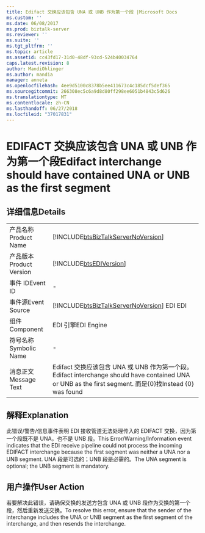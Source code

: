 ```yaml
---
title: Edifact 交换应该包含 UNA 或 UNB 作为第一个段 |Microsoft Docs
ms.custom: ''
ms.date: 06/08/2017
ms.prod: biztalk-server
ms.reviewer: ''
ms.suite: ''
ms.tgt_pltfrm: ''
ms.topic: article
ms.assetid: cc43fd17-31d0-48df-93cd-524b40034764
caps.latest.revision: 8
author: MandiOhlinger
ms.author: mandia
manager: anneta
ms.openlocfilehash: 4ee9d5100c8378b5ee411673c4c185dcf5def365
ms.sourcegitcommit: 266308ec5c6a9d8d80ff298ee6051b4843c5d626
ms.translationtype: MT
ms.contentlocale: zh-CN
ms.lasthandoff: 06/27/2018
ms.locfileid: "37017831"
---
```

# <a name="edifact-interchange-should-have-contained-una-or-unb-as-the-first-segment"></a><span data-ttu-id="6e9a8-102">EDIFACT 交换应该包含 UNA 或 UNB 作为第一个段</span><span class="sxs-lookup"><span data-stu-id="6e9a8-102">Edifact interchange should have contained UNA or UNB as the first segment</span></span>
## <a name="details"></a><span data-ttu-id="6e9a8-103">详细信息</span><span class="sxs-lookup"><span data-stu-id="6e9a8-103">Details</span></span>  
  
|                 |                                                                                                  |
|-----------------|--------------------------------------------------------------------------------------------------|
|  <span data-ttu-id="6e9a8-104">产品名称</span><span class="sxs-lookup"><span data-stu-id="6e9a8-104">Product Name</span></span>   |        [!INCLUDE[btsBizTalkServerNoVersion](../includes/btsbiztalkservernoversion-md.md)]        |
| <span data-ttu-id="6e9a8-105">产品版本</span><span class="sxs-lookup"><span data-stu-id="6e9a8-105">Product Version</span></span> |                    [!INCLUDE[btsEDIVersion](../includes/btsediversion-md.md)]                    |
|    <span data-ttu-id="6e9a8-106">事件 ID</span><span class="sxs-lookup"><span data-stu-id="6e9a8-106">Event ID</span></span>     |                                                -                                                 |
|  <span data-ttu-id="6e9a8-107">事件源</span><span class="sxs-lookup"><span data-stu-id="6e9a8-107">Event Source</span></span>   |      [!INCLUDE[btsBizTalkServerNoVersion](../includes/btsbiztalkservernoversion-md.md)]<span data-ttu-id="6e9a8-108"> EDI</span><span class="sxs-lookup"><span data-stu-id="6e9a8-108"> EDI</span></span>      |
|    <span data-ttu-id="6e9a8-109">组件</span><span class="sxs-lookup"><span data-stu-id="6e9a8-109">Component</span></span>    |                                            <span data-ttu-id="6e9a8-110">EDI 引擎</span><span class="sxs-lookup"><span data-stu-id="6e9a8-110">EDI Engine</span></span>                                            |
|  <span data-ttu-id="6e9a8-111">符号名称</span><span class="sxs-lookup"><span data-stu-id="6e9a8-111">Symbolic Name</span></span>  |                                                -                                                 |
|  <span data-ttu-id="6e9a8-112">消息正文</span><span class="sxs-lookup"><span data-stu-id="6e9a8-112">Message Text</span></span>   | <span data-ttu-id="6e9a8-113">Edifact 交换应该包含 UNA 或 UNB 作为第一个段。</span><span class="sxs-lookup"><span data-stu-id="6e9a8-113">Edifact interchange should have contained UNA or UNB as the first segment.</span></span> <span data-ttu-id="6e9a8-114">而是{0}找</span><span class="sxs-lookup"><span data-stu-id="6e9a8-114">Instead {0} was found</span></span> |
  
## <a name="explanation"></a><span data-ttu-id="6e9a8-115">解释</span><span class="sxs-lookup"><span data-stu-id="6e9a8-115">Explanation</span></span>  
 <span data-ttu-id="6e9a8-116">此错误/警告/信息事件表明 EDI 接收管道无法处理传入的 EDIFACT 交换，因为第一个段既不是 UNA，也不是 UNB 段。</span><span class="sxs-lookup"><span data-stu-id="6e9a8-116">This Error/Warning/Information event indicates that the EDI receive pipeline could not process the incoming EDIFACT interchange because the first segment was neither a UNA nor a UNB segment.</span></span> <span data-ttu-id="6e9a8-117">UNA 段是可选的；UNB 段是必需的。</span><span class="sxs-lookup"><span data-stu-id="6e9a8-117">The UNA segment is optional; the UNB segment is mandatory.</span></span>  
  
## <a name="user-action"></a><span data-ttu-id="6e9a8-118">用户操作</span><span class="sxs-lookup"><span data-stu-id="6e9a8-118">User Action</span></span>  
 <span data-ttu-id="6e9a8-119">若要解决此错误，请确保交换的发送方包含 UNA 或 UNB 段作为交换的第一个段，然后重新发送交换。</span><span class="sxs-lookup"><span data-stu-id="6e9a8-119">To resolve this error, ensure that the sender of the interchange includes the UNA or UNB segment as the first segment of the interchange, and then resends the interchange.</span></span>